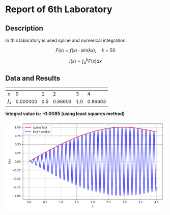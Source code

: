 # Report of 6th Laboratory
## Description
In this laboratory is used spline and numerical integration.

$$
F(x) = f(x) \cdot sin(kx), \quad k = 50
$$

$$
I(x) = \int_{a}^{b}{F(x)} dx 
$$

## Data and Results

| <!-- --> | <!-- --> | <!-- --> | <!-- --> | <!-- --> | <!-- --> |
| -------- | -------- | -------- | -------- | -------- | -------- |
| x        | 0        | 1        | 2        | 3        | 4        |
| $f_x$    | 0.000000 | 0.5      | 0.86603  | 1.0      | 0.86603  |

**Integral value is: -0.0085 (using least squares method)**

![](../src/l6/Fig.png)
